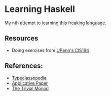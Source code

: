 # Learning Haskell

My nth attempt to learning this freaking language.

## Resources

- Doing exercises from [UPenn's CIS194](http://www.seas.upenn.edu/~cis194/spring13/)

## References:

- [Typeclassopedia](https://wiki.haskell.org/Typeclassopedia)
- [Applicative Paper](http://www.staff.city.ac.uk/~ross/papers/Applicative.html)
- [The Trivial Monad](http://blog.sigfpe.com/2007/04/trivial-monad.html)

